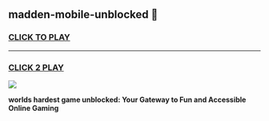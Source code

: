 
## madden-mobile-unblocked 👋
<h3>
<a href="https://premium.freeplayer.one?title=madden-mobile-unblocked&ref=14F">CLICK TO PLAY</a></h3>
<hr>

<h3>
<a href="https://premium.freeplayer.one?title=madden-mobile-unblocked&ref=14F">CLICK 2 PLAY</a>
  
</h3>

<a href="https://premium.freeplayer.one?title=madden-mobile-unblocked&ref=12F/"><img src="https://clearcache.store/games.png"></a>


**worlds hardest game unblocked: Your Gateway to Fun and Accessible Online Gaming**
